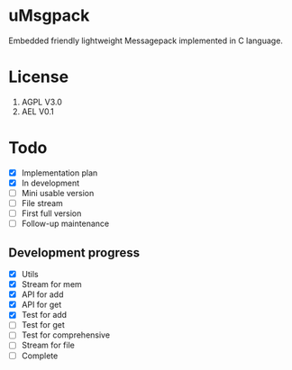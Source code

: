# uMsgpack
Embedded friendly lightweight Messagepack implemented in C language.

# License
1. AGPL V3.0
2. AEL V0.1

# Todo
- [x] Implementation plan
- [x] In development
- [ ] Mini usable version
- [ ] File stream
- [ ] First full version
- [ ] Follow-up maintenance

## Development progress
- [x] Utils
- [x] Stream for mem
- [x] API for add
- [x] API for get
- [x] Test for add
- [ ] Test for get
- [ ] Test for comprehensive
- [ ] Stream for file
- [ ] Complete
